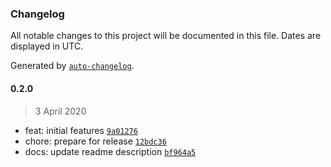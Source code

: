 ### Changelog

All notable changes to this project will be documented in this file. Dates are displayed in UTC.

Generated by [`auto-changelog`](https://github.com/CookPete/auto-changelog).

#### 0.2.0

> 3 April 2020

- feat: initial features [`9a01276`](https://github.com/gorhom/showcase-template/commit/9a01276c293f548d4cc3fb201b122a5da419548b)
- chore: prepare for release [`12bdc36`](https://github.com/gorhom/showcase-template/commit/12bdc36d2b99dabef6110d9e5ea55bc9be99a5cb)
- docs: update readme description [`bf964a5`](https://github.com/gorhom/showcase-template/commit/bf964a564110eeddc40254883cec5d81373fc04b)
